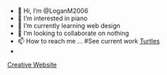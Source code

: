 - :jack_o_lantern: Hi, I’m @LoganM2006
- :musical_keyboard: I’m interested in piano
- 🌱 I’m currently learning web design
- 💞️ I’m looking to collaborate on nothing
- 📫 How to reach me ...
 #See current work
[Turtles](https://LoganM2006.github.io/turtles/index.html)
-
[Creative Website](https://LoganM2006.github.io/Curacao/creative-website/index.html)
<!---
LoganM2006/LoganM2006 is a ✨ special ✨ repository because its `README.md` (this file) appears on your GitHub profile.
You can click the Preview link to take a look at your changes.
--->
